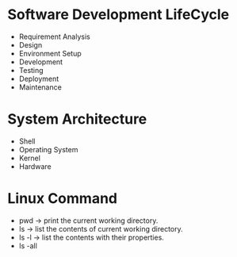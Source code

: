 # Software Development LifeCycle
- Requirement Analysis
- Design
- Environment Setup
- Development
- Testing
- Deployment
- Maintenance

# System Architecture
- Shell
- Operating System
- Kernel
- Hardware


# Linux Command
- pwd -> print the current working directory.
- ls -> list the contents of current working directory.
- ls -l -> list the contents with their properties.
- ls -all
